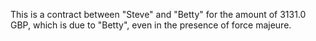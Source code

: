 This is a contract between "Steve" and "Betty" for the amount of 3131.0 GBP, which is due to "Betty", even in the presence of force majeure.